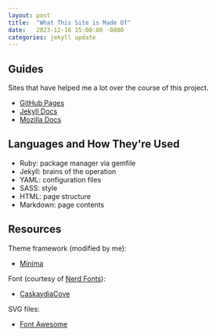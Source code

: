 ```yaml
---
layout: post
title:  "What This Site is Made Of"
date:   2023-12-16 15:00:00 -0800
categories: jekyll update
---
```


## Guides

Sites that have helped me a lot over the course of this project.

- [GitHub Pages](https://pages.github.com/)
- [Jekyll Docs](https://jekyllrb.com/docs/)
- [Mozilla Docs](https://developer.mozilla.org/en-US/)

## Languages and How They're Used

- Ruby: package manager via gemfile
- Jekyll: brains of the operation
- YAML: configuration files
- SASS: style
- HTML: page structure
- Markdown: page contents

## Resources

Theme framework (modified by me):

- [Minima](https://github.com/jekyll/minima)

Font (courtesy of [Nerd Fonts](https://www.nerdfonts.com/)):

- [CaskaydiaCove](https://www.nerdfonts.com/font-downloads)
  
SVG files:

- [Font Awesome](https://fontawesome.com/)